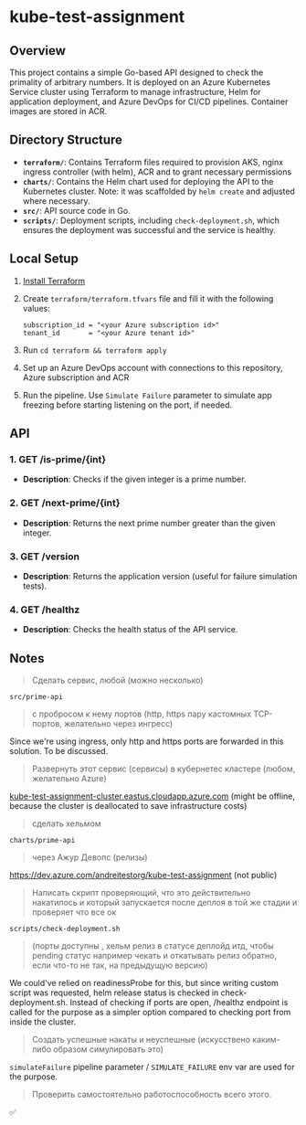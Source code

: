 # kube-test-assignment

## Overview

This project contains a simple Go-based API designed to check the primality of arbitrary numbers. It is deployed on an Azure Kubernetes Service cluster using Terraform to manage infrastructure, Helm for application deployment, and Azure DevOps for CI/CD pipelines. Container images are stored in ACR.


## Directory Structure

- **`terraform/`**: Contains Terraform files required to provision AKS, nginx ingress controller (with helm), ACR and to grant necessary permissions
- **`charts/`**: Contains the Helm chart used for deploying the API to the Kubernetes cluster. Note: it was scaffolded by `helm create` and adjusted where necessary.
- **`src/`**: API source code in Go.
- **`scripts/`**: Deployment scripts, including `check-deployment.sh`, which ensures the deployment was successful and the service is healthy.

## Local Setup

1. [Install Terraform](https://developer.hashicorp.com/terraform/tutorials/aws-get-started/install-cli)

2. Create `terraform/terraform.tfvars` file and fill it with the following values:

    ```hcl
    subscription_id = "<your Azure subscription id>"
    tenant_id       = "<your Azure tenant id>"
    ```

3. Run `cd terraform && terraform apply`

4. Set up an Azure DevOps account with connections to this repository, Azure subscription and ACR

5. Run the pipeline. Use `Simulate Failure` parameter to simulate app freezing before starting listening on the port, if needed.

## API

### 1. **GET /is-prime/{int}**

- **Description**: Checks if the given integer is a prime number.

### 2. **GET /next-prime/{int}**

- **Description**: Returns the next prime number greater than the given integer.

### 3. **GET /version**

- **Description**: Returns the application version (useful for failure simulation tests).

### 4. **GET /healthz**

- **Description**: Checks the health status of the API service.


## Notes

> Сделать сервис, любой (можно несколько)

`src/prime-api`

> с пробросом к нему портов (http, https пару кастомных TCP- портов, желательно через ингресс)

Since we're using ingress, only http and https ports are forwarded in this solution. To be discussed.

> Развернуть этот сервис (сервисы) в кубернетес кластере (любом, желательно Azure)

[kube-test-assignment-cluster.eastus.cloudapp.azure.com](https://kube-test-assignment-cluster.eastus.cloudapp.azure.com/version) (might be offline, because the cluster is deallocated to save infrastructure costs)

> сделать хельмом

`charts/prime-api`

> через Ажур Девопс (релизы)

https://dev.azure.com/andreitestorg/kube-test-assignment (not public)

> Написать скрипт проверяющий, что это действительно накатилось и который запускается после деплоя в той же стадии и проверяет что все ок

`scripts/check-deployment.sh`

> (порты доступны , хельм релиз в статусе деплойд итд, чтобы pending статус например чекать и откатывать релиз обратно, если что-то не так, на предыдущую версию)

We could've relied on readinessProbe for this, but since writing custom script was requested, helm release status is checked in check-deployment.sh. Instead of checking if ports are open, /healthz endpoint is called for the purpose as a simpler option compared to checking port from inside the cluster.

> Создать успешные накаты и неуспешные (искусствено каким-либо образом симулировать это)

`simulateFailure` pipeline parameter / `SIMULATE_FAILURE` env var are used for the purpose.

> Проверить самостоятельно работоспособность всего этого.

✅ 
